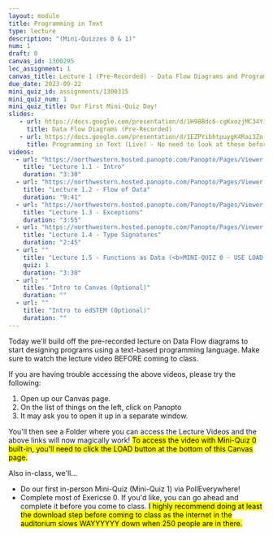 ```yaml
---
layout: module
title: Programming in Text
type: lecture
description: "(Mini-Quizzes 0 & 1)"
num: 1
draft: 0
canvas_id: 1300295
lec_assignment: 1
canvas_title: Lecture 1 (Pre-Recorded) - Data Flow Diagrams and Programming - Mini-Quizzes 0 & 1
due_date: 2023-09-22
mini_quiz_id: assignments/1300315
mini_quiz_num: 1
mini_quiz_title: Our First Mini-Quiz Day!
slides:
   - url: https://docs.google.com/presentation/d/1H98Bdc6-cgKxozjMC34YiKvWRAokVFYZzylAkyiGTn4/edit?usp=sharing
     title: Data Flow Diagrams (Pre-Recorded)
   - url: https://docs.google.com/presentation/d/1EZPYibhtpuygK4Rai3Zo-Sw8xT9_RZCnI1HHrqdx6hI/edit?usp=sharing
     title: Programming in Text (Live) - No need to look at these before class unless you want to
videos:
  - url: "https://northwestern.hosted.panopto.com/Panopto/Pages/Viewer.aspx?id=3a253c5c-603a-42cb-97ed-b081001367cb"
    title: "Lecture 1.1 - Intro"
    duration: "3:30"
  - url: "https://northwestern.hosted.panopto.com/Panopto/Pages/Viewer.aspx?id=e4a433a9-5eef-4700-bf14-b08100136544"
    title: "Lecture 1.2 - Flow of Data"
    duration: "9:41"
  - url: "https://northwestern.hosted.panopto.com/Panopto/Pages/Viewer.aspx?id=3bd21422-7b29-4360-b00c-b081001367fb"
    title: "Lecture 1.3 - Exceptions"
    duration: "3:55"
  - url: "https://northwestern.hosted.panopto.com/Panopto/Pages/Viewer.aspx?id=de9d168a-cab2-4fd7-b0cc-b08100136789"
    title: "Lecture 1.4 - Type Signatures"
    duration: "2:45"    
  - url: ""
    title: "Lecture 1.5 - Functions as Data (<b>MINI-QUIZ 0 - USE LOAD BUTTON AT BOTTOM OF SCREEN</b>)"
    quiz: 1
    duration: "3:30"
  - url: ""
    title: "Intro to Canvas (Optional)"
    duration: ""
  - url: ""
    title: "Intro to edSTEM (Optional)"
    duration: ""
---
```


Today we'll build off the pre-recorded lecture on Data Flow diagrams to start designing programs using a text-based programming language. Make sure to watch the lecture video BEFORE coming to class.

If you are having trouble accessing the above videos, please try the following:

1. Open up our Canvas page.
2. On the list of things on the left, click on Panopto
3. It may ask you to open it up in a separate window.

You'll then see a Folder where you can access the Lecture Videos and the above links will now magically work! <mark>To access the video with Mini-Quiz 0 built-in, you'll need to click the LOAD button at the bottom of this Canvas page.</mark>

Also in-class, we'll... 

* Do our first in-person Mini-Quiz (Mini-Quiz 1) via PollEverywhere!
* Complete most of Exericse 0. If you'd like, you can go ahead and complete it before you come to class. <mark>I highly recommend doing at least the download step before coming to class as the internet in the auditorium slows WAYYYYYY down when 250 people are in there.</mark>
